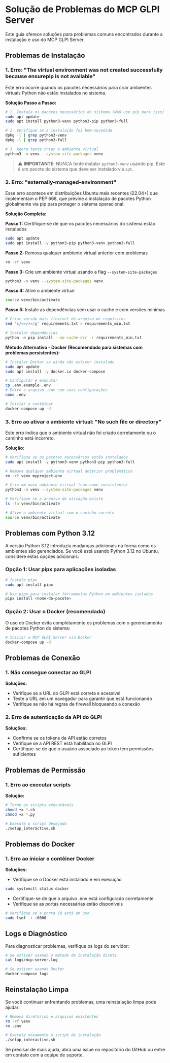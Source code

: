 # Solução de Problemas do MCP GLPI Server

Este guia oferece soluções para problemas comuns encontrados durante a instalação e uso do MCP GLPI Server.

## Problemas de Instalação

### 1. Erro: "The virtual environment was not created successfully because ensurepip is not available"

Este erro ocorre quando os pacotes necessários para criar ambientes virtuais Python não estão instalados no sistema.

**Solução Passo a Passo:**
```bash
# 1. Instale os pacotes necessários do sistema (NÃO use pip para isso)
sudo apt update
sudo apt install python3-venv python3-pip python3-full

# 2. Verifique se a instalação foi bem-sucedida
dpkg -l | grep python3-venv
dpkg -l | grep python3-full

# 3. Agora tente criar o ambiente virtual
python3 -m venv --system-site-packages venv
```

> ⚠️ **IMPORTANTE**: NUNCA tente instalar `python3-venv` usando pip. Este é um pacote do sistema que deve ser instalado via `apt`.

### 2. Erro: "externally-managed-environment"

Esse erro acontece em distribuições Ubuntu mais recentes (22.04+) que implementam o PEP 668, que previne a instalação de pacotes Python globalmente via pip para proteger o sistema operacional.

**Solução Completa:**

**Passo 1:** Certifique-se de que os pacotes necessários do sistema estão instalados
```bash
sudo apt update
sudo apt install -y python3-pip python3-venv python3-full
```

**Passo 2:** Remova qualquer ambiente virtual anterior com problemas
```bash
rm -rf venv
```

**Passo 3:** Crie um ambiente virtual usando a flag `--system-site-packages`
```bash
python3 -m venv --system-site-packages venv
```

**Passo 4:** Ative o ambiente virtual
```bash
source venv/bin/activate
```

**Passo 5:** Instale as dependências sem usar o cache e com versões mínimas
```bash
# Criar versão mais flexível do arquivo de requisitos
sed 's/==/>=/g' requirements.txt > requirements_min.txt

# Instalar dependências
python -m pip install --no-cache-dir -r requirements_min.txt
```

**Método Alternativo - Docker (Recomendado para sistemas com problemas persistentes):**
```bash
# Instalar Docker se ainda não estiver instalado
sudo apt update
sudo apt install -y docker.io docker-compose

# Configurar e executar
cp .env.example .env
# Edite o arquivo .env com suas configurações
nano .env  

# Iniciar o contêiner
docker-compose up -d
```

### 3. Erro ao ativar o ambiente virtual: "No such file or directory"

Este erro indica que o ambiente virtual não foi criado corretamente ou o caminho está incorreto.

**Solução:**
```bash
# Verifique se os pacotes necessários estão instalados
sudo apt install -y python3-venv python3-pip python3-full

# Remova qualquer ambiente virtual anterior problemático
rm -rf venv myproject-env

# Crie um novo ambiente virtual (com nome consistente)
python3 -m venv --system-site-packages venv

# Verifique se o arquivo de ativação existe
ls -la venv/bin/activate

# Ative o ambiente virtual com o caminho correto
source venv/bin/activate
```

## Problemas com Python 3.12

A versão Python 3.12 introduziu mudanças adicionais na forma como os ambientes são gerenciados. Se você está usando Python 3.12 no Ubuntu, considere estas opções adicionais:

### Opção 1: Usar pipx para aplicações isoladas
```bash
# Instale pipx
sudo apt install pipx

# Use pipx para instalar ferramentas Python em ambientes isolados
pipx install <nome-do-pacote>
```

### Opção 2: Usar o Docker (recomendado)
O uso do Docker evita completamente os problemas com o gerenciamento de pacotes Python do sistema:

```bash
# Iniciar o MCP GLPI Server via Docker
docker-compose up -d
```

## Problemas de Conexão

### 1. Não consegue conectar ao GLPI

**Soluções:**
- Verifique se a URL do GLPI está correta e acessível
- Teste a URL em um navegador para garantir que está funcionando
- Verifique se não há regras de firewall bloqueando a conexão

### 2. Erro de autenticação da API do GLPI

**Soluções:**
- Confirme se os tokens de API estão corretos
- Verifique se a API REST está habilitada no GLPI
- Certifique-se de que o usuário associado ao token tem permissões suficientes

## Problemas de Permissão

### 1. Erro ao executar scripts

**Solução:**
```bash
# Torne os scripts executáveis
chmod +x *.sh
chmod +x *.py

# Execute o script desejado
./setup_interactive.sh
```

## Problemas do Docker

### 1. Erro ao iniciar o contêiner Docker

**Soluções:**
- Verifique se o Docker está instalado e em execução
```bash
sudo systemctl status docker
```

- Certifique-se de que o arquivo .env está configurado corretamente
- Verifique se as portas necessárias estão disponíveis

```bash
# Verifique se a porta já está em uso
sudo lsof -i :8000
```

## Logs e Diagnóstico

Para diagnosticar problemas, verifique os logs do servidor:

```bash
# Se estiver usando o método de instalação direta
cat logs/mcp-server.log

# Se estiver usando Docker
docker-compose logs
```

## Reinstalação Limpa

Se você continuar enfrentando problemas, uma reinstalação limpa pode ajudar:

```bash
# Remova diretórios e arquivos existentes
rm -rf venv
rm .env

# Execute novamente o script de instalação
./setup_interactive.sh
```

Se precisar de mais ajuda, abra uma issue no repositório do GitHub ou entre em contato com a equipe de suporte. 